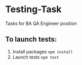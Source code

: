 # Testing-Task
Tasks for BA QA Engineer position

## To launch tests: 
1. Install packages `npm install`
2. Launch tests `npm test`

